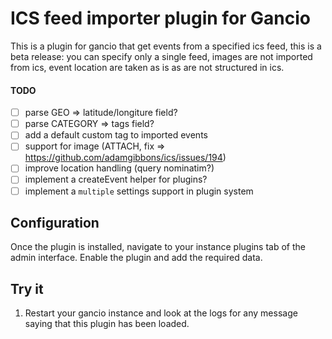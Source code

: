# ICS feed importer plugin for Gancio

This is a plugin for gancio that get events from a specified ics feed, this is a beta release: you can specify only a single feed, images are not imported from ics, event location are taken as is as are not structured in ics.

#### TODO
- [ ] parse GEO => latitude/longiture field?
- [ ] parse CATEGORY => tags field?
- [ ] add a default custom tag to imported events
- [ ] support for image (ATTACH, fix => https://github.com/adamgibbons/ics/issues/194)
- [ ] improve location handling (query nominatim?)
- [ ] implement a createEvent helper for plugins?
- [ ] implement a `multiple` settings support in plugin system

## Configuration

Once the plugin is installed, navigate to your instance plugins tab of the admin interface. Enable the plugin and add the required data.


## Try it

1. Restart your gancio instance and look at the logs for any message saying that this plugin has been loaded.
